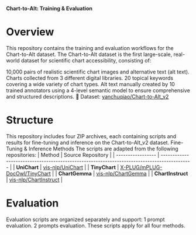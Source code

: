 **Chart-to-Alt: Training & Evaluation**

# Overview
This repository contains the training and evaluation workflows for the Chart-to-Alt dataset.
The Chart-to-Alt dataset is the first large-scale, real-world dataset for scientific chart accessibility, consisting of:

10,000 pairs of realistic scientific chart images and alternative text (alt text).
Charts collected from 3 different digital libraries.
20 topical keywords covering a wide variety of chart types.
Alt text manually created by 10 trained annotators using a 4-level semantic model to ensure comprehensive and structured descriptions.
🔗 Dataset: [yanchuqiao/Chart-to-Alt_v2](https://huggingface.co/datasets/yanchuqiao/Chart-to-Alt_v2)


# Structure
This repository includes four ZIP archives, each containing scripts and results for fine-tuning and inference on the Chart-to-Alt_v2 dataset.
Fine-Tuning & Inference Methods
The scripts are adapted from the following repositories:
| Method            | Source Repository                                                                           |
| ----------------- | ------------------------------------------------------------------------------------------- |
| **UniChart**      | [vis-nlp/UniChart](https://github.com/vis-nlp/UniChart)                                     |
| **TinyChart**     | [X-PLUG/mPLUG-DocOwl/TinyChart](https://github.com/X-PLUG/mPLUG-DocOwl/tree/main/TinyChart) |
| **ChartGemma**    | [vis-nlp/ChartGemma](https://github.com/vis-nlp/ChartGemma)                                 |
| **ChartInstruct** | [vis-nlp/ChartInstruct](https://github.com/vis-nlp/ChartInstruct)                           |

# Evaluation
Evaluation scripts are organized separately and support:
1 prompt evaluation.
2 prompts evaluation.
These scripts apply for all four methods. 
